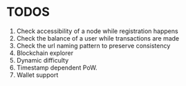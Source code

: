# TODOS
1. Check accessibility of a node while registration happens
2. Check the balance of a user while transactions are made
3. Check the url naming pattern to preserve consistency
4. Blockchain explorer
5. Dynamic difficulty
6. Timestamp dependent PoW. 
7. Wallet support